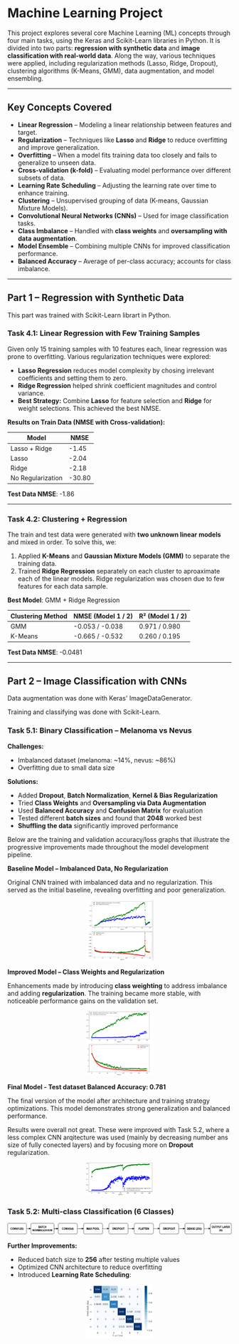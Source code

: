 # Machine Learning Project 

This project explores several core Machine Learning (ML) concepts through four main tasks, using the Keras and Scikit-Learn libraries in Python. It is divided into two parts: **regression with synthetic data** and **image classification with real-world data**. Along the way, various techniques were applied, including regularization methods (Lasso, Ridge, Dropout), clustering algorithms (K-Means, GMM), data augmentation, and model ensembling.

---

##  Key Concepts Covered

- **Linear Regression** – Modeling a linear relationship between features and target.
- **Regularization** – Techniques like **Lasso** and **Ridge** to reduce overfitting and improve generalization.
- **Overfitting** – When a model fits training data too closely and fails to generalize to unseen data.
- **Cross-validation (k-fold)** – Evaluating model performance over different subsets of data.
- **Learning Rate Scheduling** – Adjusting the learning rate over time to enhance training.
- **Clustering** – Unsupervised grouping of data (K-means, Gaussian Mixture Models).
- **Convolutional Neural Networks (CNNs)** – Used for image classification tasks.
- **Class Imbalance** – Handled with **class weights** and **oversampling with data augmentation**.
- **Model Ensemble** – Combining multiple CNNs for improved classification performance.
- **Balanced Accuracy** – Average of per-class accuracy; accounts for class imbalance.

---

## Part 1 – Regression with Synthetic Data
This part was trained with Scikit-Learn librart in Python.
### Task 4.1: Linear Regression with Few Training Samples

Given only 15 training samples with 10 features each, linear regression was prone to overfitting. Various regularization techniques were explored:

- **Lasso Regression** reduces model complexity by chosing irrelevant coefficients and setting them to zero.
- **Ridge Regression** helped shrink coefficient magnitudes and control variance.
- **Best Strategy:** Combine **Lasso** for feature selection and **Ridge** for weight selections. This achieved the best NMSE.

**Results on Train Data (NMSE with Cross-validation):**

| Model               | NMSE   |
|--------------------|--------|
| Lasso + Ridge      | -1.45  |
| Lasso              | -2.04  |
| Ridge              | -2.18  |
| No Regularization  | -30.80 |

**Test Data NMSE**: -1.86

---

### Task 4.2: Clustering + Regression

The train and test data were generated with **two unknown linear models** and mixed in order. To solve this, we:

1. Applied **K-Means** and **Gaussian Mixture Models (GMM)** to separate the training data.
2. Trained **Ridge Regression** separately on each cluster to aproaximate each of the linear models. Ridge regularization was chosen due to few features for each data sample.

**Best Model**: GMM + Ridge Regression

| Clustering Method | NMSE (Model 1 / 2) | R² (Model 1 / 2) |
|-------------------|--------------------|------------------|
| GMM               | -0.053 / -0.038    | 0.971 / 0.980    |
| K-Means           | -0.665 / -0.532    | 0.260 / 0.195    |

**Test Data NMSE**: -0.0481

---

## Part 2 – Image Classification with CNNs
Data augmentation was done with Keras' ImageDataGenerator.

Training and classifying was done with Scikit-Learn.

### Task 5.1: Binary Classification – Melanoma vs Nevus

**Challenges:**
- Imbalanced dataset (melanoma: ~14%, nevus: ~86%)
- Overfitting due to small data size

**Solutions:**
- Added **Dropout**, **Batch Normalization**, **Kernel & Bias Regularization**
- Tried **Class Weights** and **Oversampling via Data Augmentation**
- Used **Balanced Accuracy** and **Confusion Matrix** for evaluation
- Tested different **batch sizes** and found that **2048** worked best
- **Shuffling the data** significantly improved performance

Below are the training and validation accuracy/loss graphs that illustrate the progressive improvements made throughout the model development pipeline.

**Baseline Model – Imbalanced Data, No Regularization**

Original CNN trained with imbalanced data and no regularization. This served as the initial baseline, revealing overfitting and poor generalization.

<p align="center">
  <img src="media/model_simples51.png" width="30%" alt="Baseline Model" />
</p>


**Improved Model – Class Weights and Regularization**

Enhancements made by introducing **class weighting** to address imbalance and adding **regularization**. The training became more stable, with noticeable performance gains on the validation set.

<p align="center">
  <img src="media/reg_cw_2048_51.png" width="30%" alt="Improved Model" />
</p>



**Final Model - Test dataset Balanced Accuracy: 0.781**

The final version of the model after architecture and training strategy optimizations. This model demonstrates strong generalization and balanced performance.


Results were overall not great. These were improved with Task 5.2, where a less complex CNN arqitecture was used (mainly by decreasing number ans size of fully conected layers) and by focusing more on **Dropout** regularization.

<p align="center">
  <img src="media/finalmodel_51.png" width="30%" alt="Final Model" />
</p>

### Task 5.2: Multi-class Classification (6 Classes)

<p align="center">
  <img src="media/BEST CNN.drawio.png" width="100%" alt="CNN Arquitecture" />
</p>

**Further Improvements:**
- Reduced batch size to **256** after testing multiple values
- Optimized CNN architecture to reduce overfitting
- Introduced **Learning Rate Scheduling**:
  

<p align="center">
  <img src="media/CF_ENSEMBLE.png" width="30%" alt="Confusion Matrix from final model (with ensambling)" />
</p>

